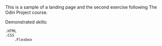 This is a sample of a landing page and the second exercise following The Odin Project course.

Demonstrated skills:

    .HTML
    .CSS
        .Flexbox

